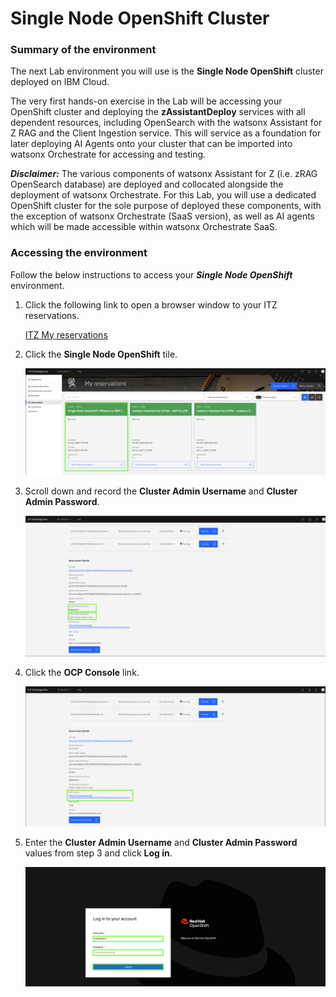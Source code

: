 # Single Node OpenShift Cluster

### Summary of the environment

The next Lab environment you will use is the **Single Node OpenShift** cluster deployed on IBM Cloud.

The very first hands-on exercise in the Lab will be accessing your OpenShift cluster and deploying the **zAssistantDeploy** services with all dependent resources, including OpenSearch with the watsonx Assistant for Z RAG and the Client Ingestion service. This will service as a foundation for later deploying AI Agents onto your cluster that can be imported into watsonx Orchestrate for accessing and testing.

***Disclaimer:*** The various components of watsonx Assistant for Z (i.e. zRAG OpenSearch database) are deployed and collocated alongside the deployment of watsonx Orchestrate. For this Lab, you will use a dedicated OpenShift cluster for the sole purpose of deployed these components, with the exception of watsonx Orchestrate (SaaS version), as well as AI agents which will be made accessible within watsonx Orchestrate SaaS.


### Accessing the environment

Follow the below instructions to access your ***Single Node OpenShift*** environment.

1. Click the following link to open a browser window to your ITZ reservations.
   
    <a href="https://techzone.ibm.com/my/reservations" target="_blank">ITZ My reservations</a>

2. Click the **Single Node OpenShift** tile.
   
    ![](_attachments/sno1.png)

3. Scroll down and record the **Cluster Admin Username** and **Cluster Admin Password**.
   
    ![](_attachments/sno2.png)

4. Click the **OCP Console** link.
   
    ![](_attachments/sno3.png)

5. Enter the **Cluster Admin Username** and **Cluster Admin Password** values from step 3 and click **Log in**.
   
    ![](_attachments/sno4.png)







   








